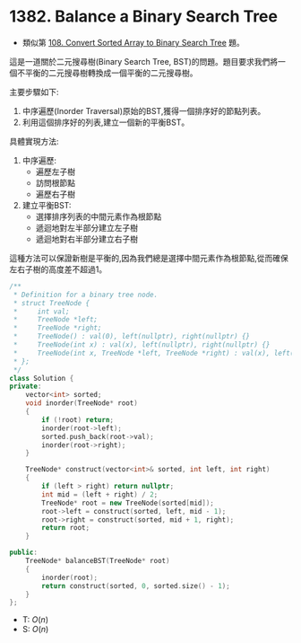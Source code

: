 # 1382. Balance a Binary Search Tree

- 類似第 [108\. Convert Sorted Array to Binary Search Tree](https://leetcode.com/problems/convert-sorted-array-to-binary-search-tree/) 題。

這是一道關於二元搜尋樹(Binary Search Tree, BST)的問題。題目要求我們將一個不平衡的二元搜尋樹轉換成一個平衡的二元搜尋樹。

主要步驟如下:

1. 中序遍歷(Inorder Traversal)原始的BST,獲得一個排序好的節點列表。
2. 利用這個排序好的列表,建立一個新的平衡BST。

具體實現方法:

1. 中序遍歷:
    - 遍歷左子樹
    - 訪問根節點
    - 遍歷右子樹
2. 建立平衡BST:
    - 選擇排序列表的中間元素作為根節點
    - 遞迴地對左半部分建立左子樹
    - 遞迴地對右半部分建立右子樹

這種方法可以保證新樹是平衡的,因為我們總是選擇中間元素作為根節點,從而確保左右子樹的高度差不超過1。

```cpp
/**
 * Definition for a binary tree node.
 * struct TreeNode {
 *     int val;
 *     TreeNode *left;
 *     TreeNode *right;
 *     TreeNode() : val(0), left(nullptr), right(nullptr) {}
 *     TreeNode(int x) : val(x), left(nullptr), right(nullptr) {}
 *     TreeNode(int x, TreeNode *left, TreeNode *right) : val(x), left(left), right(right) {}
 * };
 */
class Solution {
private:
    vector<int> sorted;
    void inorder(TreeNode* root)
    {
        if (!root) return;
        inorder(root->left);
        sorted.push_back(root->val);
        inorder(root->right);
    }

    TreeNode* construct(vector<int>& sorted, int left, int right)
    {
        if (left > right) return nullptr;
        int mid = (left + right) / 2;
        TreeNode* root = new TreeNode(sorted[mid]);
        root->left = construct(sorted, left, mid - 1);
        root->right = construct(sorted, mid + 1, right);
        return root;
    }

public:
    TreeNode* balanceBST(TreeNode* root)
    {
        inorder(root);
        return construct(sorted, 0, sorted.size() - 1);
    }
};
```

- T: $O(n)$
- S: $O(n)$

